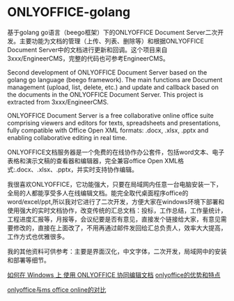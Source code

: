 # ONLYOFFICE-golang
基于golang go语言（beego框架）下的ONLYOFFICE Document Server二次开发。主要功能为文档的管理（上传、列表、删除等）和根据ONLYOFFICE Document Server中的文档进行更新和回调。这个项目来自3xxx/EngineerCMS，完整的代码也可参考EngineerCMS。

Second development of ONLYOFFICE Document Server based on the golang go language (beego framework). The main functions are Document management (upload, list, delete, etc.) and update and callback based on the documents in the ONLYOFFICE Document Server. This project is extracted from 3xxx/EngineerCMS.

ONLYOFFICE Document Server is a free collaborative online office suite comprising viewers and editors for texts, spreadsheets and presentations, fully compatible with Office Open XML formats: .docx, .xlsx, .pptx and enabling collaborative editing in real time.

ONLYOFFICE文档服务器是一个免费的在线协作办公套件，包括word文本、电子表格和演示文稿的查看器和编辑器，完全兼容office Open XML格式:.docx、.xlsx、.pptx，并实时支持协作编辑。

我很喜欢ONLYOFFICE，它功能强大，只要在局域网内任意一台电脑安装一下，全局的人都能享受多人在线编辑文档。能完全取代桌面程序office的word/excel/ppt,所以我对它进行了二次开发，方便大家在windows环境下部署和使用强大的实时文档协作，改变传统的汇总文档：投标，工作总结，工作量统计，工程进度汇报等，月报等，会议纪要是否有意见，直接发个链接给大家，有意见需要修改的，直接在上面改了，不用再通过邮件发回给汇总负责人，效率大大提高，工作方式也优雅很多。

我的其他资料可供参考：主要是界面汉化，中文字体，二次开发，局域网中的安装和部署等细节。

[如何在 Windows 上 使用 ONLYOFFICE 协同编辑文档](http://blog.csdn.net/hotqin888/article/details/79337881)
[onlyoffice的优势和特点](https://www.onlyoffice.com/document-editor-comparison.aspx)

[onlyoffice与ms office online的对比](https://help.onlyoffice.com/products/files/doceditor.aspx?fileid=4476630&doc=ZEFoK2lNMW1ZQjhRNjNyY2JnWk5MaVAvTUU4dmdhV3ZHWGtOL01GUStydz0_IjQ0NzY2MzAi0&_ga=2.247409280.564294813.1518263805-199484730.1518174023)
